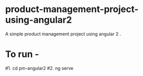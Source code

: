 # product-management-project-using-angular2
A simple product management project using angular 2 .

# To run -

#1. cd pm-angular2
#2. ng serve

